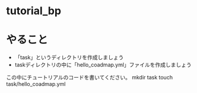 # tutorial_bp

# やること
- 「task」というディレクトリを作成しましょう
- taskディレクトリの中に「hello_coadmap.yml」ファイルを作成しましょう

この中にチュートリアルのコードを書いてください。
mkdir task
touch task/hello_coadmap.yml

